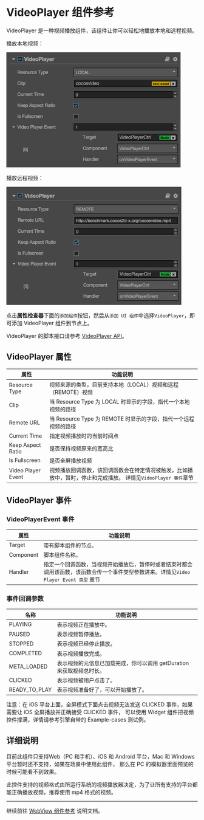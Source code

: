 # VideoPlayer 组件参考

VideoPlayer 是一种视频播放组件，该组件让你可以轻松地播放本地和远程视频。

播放本地视频：

![videoplayer](./videoplayer/videoplayer.png)

播放远程视频：

![videoplayer-remote](./videoplayer/videoplayer-remote.png)

点击**属性检查器**下面的`添加组件`按钮，然后从`添加 UI 组件`中选择`VideoPlayer`，即可添加 VideoPlayer 组件到节点上。

VideoPlayer 的脚本接口请参考 [VideoPlayer API](../api/classes/VideoPlayer.html)。

## VideoPlayer 属性

| 属性 | 功能说明
|-------- | ----------- |
| Resource Type| 视频来源的类型，目前支持本地（LOCAL）视频和远程（REMOTE）视频
| Clip | 当 Resource Type 为 LOCAL 时显示的字段，指代一个本地视频的路径
| Remote URL | 当 Resource Type 为 REMOTE 时显示的字段，指代一个远程视频的路径
| Current Time | 指定视频播放时的当前时间点
| Keep Aspect Ratio | 是否保持视频原来的宽高比
| Is Fullscreen| 是否全屏播放视频
| Video Player Event| 视频播放回调函数，该回调函数会在特定情况被触发，比如播放中，暂时，停止和完成播放。 详情见`VideoPlayer 事件`章节

## VideoPlayer 事件

### VideoPlayerEvent 事件
| 属性 |   功能说明
| -------------- | ----------- |
|Target| 带有脚本组件的节点。
|Component| 脚本组件名称。
|Handler| 指定一个回调函数，当视频开始播放后，暂停时或者结束时都会调用该函数，该函数会传一个事件类型参数进来。详情见`Video Player Event 类型` 章节

### 事件回调参数

| 名称           | 功能说明                                                              |
| -------------- | -----------                                                           |
| PLAYING        | 表示视频正在播放中。                                                  |
| PAUSED         | 表示视频暂停播放。                                                    |
| STOPPED        | 表示视频已经停止播放。                                                |
| COMPLETED      | 表示视频播放完成。                                                    |
| META_LOADED    | 表示视频的元信息已加载完成，你可以调用 getDuration 来获取视频总时长。 |
| CLICKED        | 表示视频被用户点击了。                                                |
| READY_TO_PLAY  | 表示视频准备好了，可以开始播放了。                                    |


注意：在 iOS 平台上面，全屏模式下面点击视频无法发送 CLICKED 事件，如果需要让 iOS 全屏播放并正确接受 CLICKED 事件，
可以使用 Widget 组件把视频控件撑满，详情请参考引擎自带的 Example-cases 测试例。

## 详细说明
目前此组件只支持Web（PC 和手机）、iOS 和 Android 平台，Mac 和 Windows 平台暂时还不支持，如果在场景中使用此组件，
那么在 PC 的模拟器里面预览的时候可能看不到效果。

此控件支持的视频格式由所运行系统的视频播放器决定，为了让所有支持的平台都能正确播放视频，推荐使用 mp4 格式的视频。

<hr>

继续前往 [WebView 组件参考](webview.md) 说明文档。
